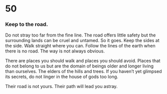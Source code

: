 # 50

### Keep to the road.

Do not stray too far from the fine line. The road offers little safety but the surrounding lands can be cruel and untamed. So it goes. Keep the sides at the side. Walk straight where you can. Follow the lines of the earth when there is no road. The way is not always obvious. 

There are places you should walk and places you should avoid. Places that do not belong to us but are the domain of beings older and longer living than ourselves. The elders of the hills and trees. If you haven’t yet glimpsed its secrets, do not linger in the house of gods too long.

Their road is not yours. Their path will lead you astray. 